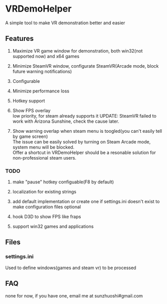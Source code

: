 # VRDemoHelper
A simple tool to make VR demonstration better and easier

## Features
1. Maximize VR game window for demonstration, both win32(not supported now) and x64 games  

2. Minimize SteamVR window, configurate SteamVR(Arcade mode, block future warning notifications)  

3. Configurable

4. Minimize performance loss

5. Hotkey support 

6. Show FPS overlay  
low priority, for steam already supports it
UPDATE: SteamVR failed to work with Arizona Sunshine, check the cause later.

7. Show warning overlap when steam menu is toogled(you can't easily tell by game screen)  
The issue can be easily solved by turning on Steam Arcade mode, system menu will be blocked.  
Offer a shortcut in VRDemoHelper should be a resonable solution for non-professional steam users.
### TODO 
1. make "pause" hotkey configuable(F8 by default)

2. localization for existing strings

3. add default implementation or create one if settings.ini doesn't exist to make configuration files optional  
   
4. hook D3D to show FPS like fraps

5. support win32 games and applications

## Files
### settings.ini  
Used to define windows(games and steam vr) to be processed

## FAQ
none for now, if you have one, email me at sunzhuoshi#gmail.com